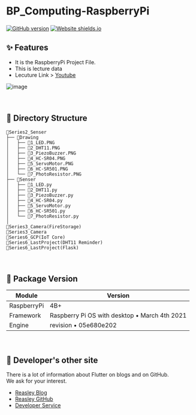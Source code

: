 # BP_Computing-RaspberryPi
[![GitHub version](https://badge.fury.io/gh/Naereen%2FStrapDown.js.svg)](https://github.com/reasley-com/Flutter_Start-Form_Simple/blob/main/README.md)
[![Website shields.io](https://img.shields.io/website-up-down-green-red/http/shields.io.svg)](https://reasley.com)
ㅤ
## ✨ Features
- It is the RaspberryPi Project File.
- This is lecture data
- Lecuture Link > [Youtube](https://www.youtube.com/watch?v=a6BUsmsvcc4&list=PL1jdJcP6uQtueCXfbWI7-WMOCKqLscmNP)


![image](https://user-images.githubusercontent.com/33018600/116790473-49faa200-aaef-11eb-8234-32c55c909e5e.png)

ㅤ

## 💠 Directory Structure
```
📁Series2_Senser
├── 📁Drawing
│   ├── 📄1_LED.PNG
│   ├── 📄2_DHT11.PNG
│   ├── 📄3_PiezoBuzzer.PNG
│   ├── 📄4_HC-SR04.PNG
│   ├── 📄5_ServoMotor.PNG
│   ├── 📄6_HC-SR501.PNG
│   └── 📄7_PhotoResistor.PNG
├── 📁Senser
│   ├── 📄1_LED.py
│   ├── 📄2_DHT11.py
│   ├── 📄3_PiezoBuzzer.py
│   ├── 📄4_HC-SR04.py
│   ├── 📄5_ServoMotor.py
│   ├── 📄6_HC-SR501.py
│   └── 📄7_PhotoResistor.py
│
📁Series3_Camera(FireStorage)
📁Series3_Camera
📁Series6_GCP(IoT Core)
📁Series6_LastProject(DHT11 Reminder)
📁Series6_LastProject(Flask)
```
ㅤ

## 🔮 Package Version
| Module | Version |
| ------ | ------ |
| RaspberryPi | 4B+ |
| Framework | Raspberry Pi OS with desktop • March 4th 2021 |
| Engine | revision • 05e680e202 |


ㅤ
ㅤ
## 🌊 Developer's other site
There is a lot of information about Flutter on blogs and on GitHub.    
We ask for your interest.

* [Reasley Blog](https://reasley.com)
* [Reasley GitHub](https://github.com/reasley-com)
* [Developer Service](https://calcs.kr)
